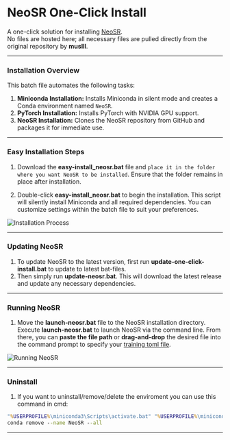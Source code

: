 # **NeoSR One-Click Install**

A one-click solution for installing [NeoSR](https://github.com/muslll/neosr).  
No files are hosted here; all necessary files are pulled directly from the original repository by **muslll**.

***
 
### **Installation Overview**

This batch file automates the following tasks:

1. **Miniconda Installation:** Installs Miniconda in silent mode and creates a Conda environment named `NeoSR`.
2. **PyTorch Installation:** Installs PyTorch with NVIDIA GPU support.
3. **NeoSR Installation:** Clones the NeoSR repository from GitHub and packages it for immediate use.

***

### **Easy Installation Steps**

1. Download the **easy-install_neosr.bat** file and `place it in the folder where you want NeoSR to be installed`. Ensure that the folder remains in place after installation.

2. Double-click **easy-install_neosr.bat** to begin the installation. This script will silently install Miniconda and all required dependencies. You can customize settings within the batch file to suit your preferences.

![Installation Process](https://i.ibb.co/PFpqhNt/01.png)

***

### **Updating NeoSR**

1. To update NeoSR to the latest version, first run **update-one-click-install.bat** to update to latest bat-files.
2. Then simply run **update-neosr.bat**. This will download the latest release and update any necessary dependencies.

***

### **Running NeoSR**

1. Move the **launch-neosr.bat** file to the NeoSR installation directory. Execute **launch-neosr.bat** to launch NeoSR via the command line. From there, you can **paste the file path** or **drag-and-drop** the desired file into the command prompt to specify your [training toml file](https://github.com/muslll/neosr/tree/master/options).

![Running NeoSR](https://i.ibb.co/4m9gPQ8/02.png)

***

### **Uninstall**

1. If you want to uninstall/remove/delete the enviroment you can use this command in cmd:

```cmd
"%USERPROFILE%\miniconda3\Scripts\activate.bat" "%USERPROFILE%\miniconda3"
conda remove --name NeoSR --all
```

***
